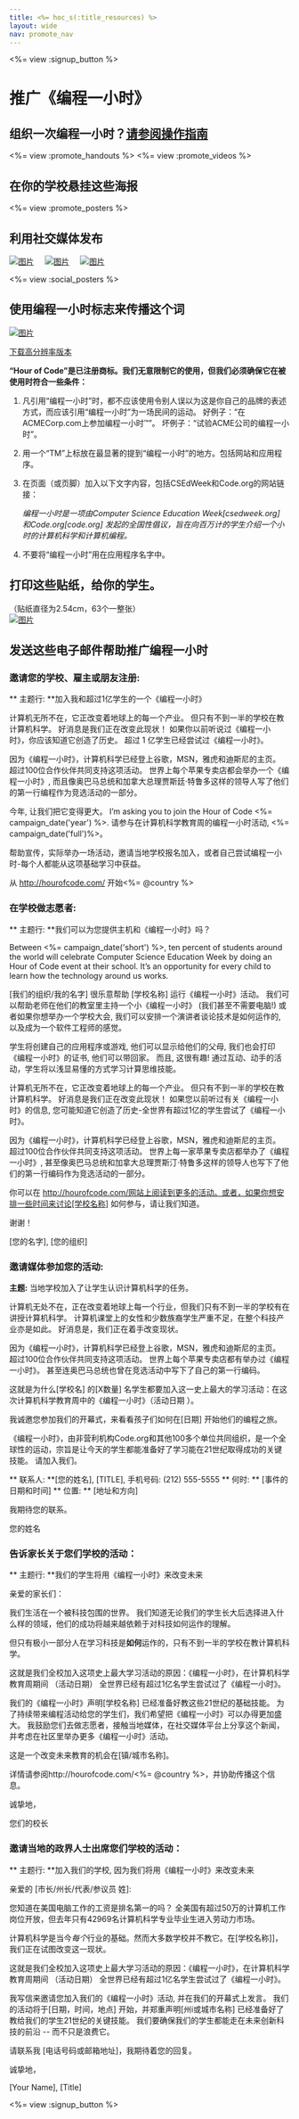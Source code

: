 ```yaml
---
title: <%= hoc_s(:title_resources) %>
layout: wide
nav: promote_nav
---
```

<%= view :signup_button %>

<link rel="stylesheet" type="text/css" href="/css/promote-page.css"></link>

# 推广《编程一小时》

## 组织一次编程一小时？[请参阅操作指南](<%= resolve_url('/how-to') %>)

<%= view :promote_handouts %> <%= view :promote_videos %>

<a id="posters"></a>

## 在你的学校悬挂这些海报

<%= view :promote_posters %>

<a id="social"></a>

## 利用社交媒体发布

[![图片](/images/fit-250/social-1.jpg)](/images/social-1.jpg)&nbsp;&nbsp;&nbsp;&nbsp; [![图片](/images/fit-250/social-2.jpg)](/images/social-2.jpg)&nbsp;&nbsp;&nbsp;&nbsp; [![图片](/images/fit-250/social-3.jpg)](/images/social-3.jpg)&nbsp;&nbsp;&nbsp;&nbsp;

<%= view :social_posters %>

<a id="logo"></a>

## 使用编程一小时标志来传播这个词

[![图片](<%= localized_image('/images/fit-200/hour-of-code-logo.png') %>)](<%= localized_image('/images/hour-of-code-logo.png') %>)

[下载高分辨率版本](http://images.code.org/share/hour-of-code-logo.zip)

**“Hour of Code”是已注册商标。我们无意限制它的使用，但我们必须确保它在被使用时符合一些条件：**

1. 凡引用“编程一小时”时，都不应该使用令别人误以为这是你自己的品牌的表述方式，而应该引用“编程一小时”为一场民间的运动。 好例子：“在ACMECorp.com上参加编程一小时™”。 坏例子：“试验ACME公司的编程一小时”。
2. 用一个“TM”上标放在最显著的提到“编程一小时”的地方。包括网站和应用程序。
3. 在页面（或页脚）加入以下文字内容，包括CSEdWeek和Code.org的网站链接：
    
    *编程一小时是一项由Computer Science Education Week[csedweek.org] 和Code.org[code.org] 发起的全国性倡议，旨在向百万计的学生介绍一个小时的计算机科学和计算机编程。*

4. 不要将“编程一小时”用在应用程序名字中。

<a id="stickers"></a>

## 打印这些贴纸，给你的学生。

（贴纸直径为2.54cm，63个一整张）  
[![图片](/images/fit-250/hour-of-code-stickers.png)](/images/hour-of-code-stickers.pdf)

<a id="sample-emails"></a>

## 发送这些电子邮件帮助推广编程一小时

<a id="email"></a>

### 邀请您的学校、雇主或朋友注册:

** 主题行: **加入我和超过1亿学生的一个《编程一小时》

计算机无所不在，它正改变着地球上的每一个产业。 但只有不到一半的学校在教计算机科学。 好消息是我们正在改变此现状！ 如果你以前听说过《编程一小时》，你应该知道它创造了历史。 超过 1 亿学生已经尝试过《编程一小时》。

因为《编程一小时》，计算机科学已经登上谷歌，MSN，雅虎和迪斯尼的主页。 超过100位合作伙伴共同支持这项活动。 世界上每个苹果专卖店都会举办一个《编程一小时》, 而且像奥巴马总统和加拿大总理贾斯廷·特鲁多这样的领导人写了他们的第一行编程作为竞选活动的一部分。

今年, 让我们把它变得更大。 I’m asking you to join the Hour of Code <%= campaign_date('year') %>. 请参与在计算机科学教育周的编程一小时活动, <%= campaign_date('full')%>。

帮助宣传，实际举办一场活动，邀请当地学校报名加入，或者自己尝试编程一小时-每个人都能从这项基础学习中获益。

从 http://hourofcode.com/ 开始<%= @country %>

<a id="help-schools"></a>

### 在学校做志愿者:

** 主题行: **我们可以为您提供主机和《编程一小时》吗？

Between <%= campaign_date('short') %>, ten percent of students around the world will celebrate Computer Science Education Week by doing an Hour of Code event at their school. It’s an opportunity for every child to learn how the technology around us works.

[我们的组织/我的名字] 很乐意帮助 [学校名称] 运行《编程一小时》活动。 我们可以帮助老师在他们的教室里主持一个小《编程一小时》 (我们甚至不需要电脑!) 或者如果你想举办一个学校大会, 我们可以安排一个演讲者谈论技术是如何运作的, 以及成为一个软件工程师的感觉。

学生将创建自己的应用程序或游戏, 他们可以显示给他们的父母, 我们也会打印《编程一小时》的证书, 他们可以带回家。 而且, 这很有趣! 通过互动、动手的活动，学生将以浅显易懂的方式学习计算思维技能。

计算机无所不在，它正改变着地球上的每一个产业。 但只有不到一半的学校在教计算机科学。 好消息是我们正在改变此现状！ 如果您以前听过有关《编程一小时》的信息, 您可能知道它创造了历史-全世界有超过1亿的学生尝试了《编程一小时》。

因为《编程一小时》，计算机科学已经登上谷歌，MSN，雅虎和迪斯尼的主页。 超过100位合作伙伴共同支持这项活动。 世界上每一家苹果专卖店都举办了《编程一小时》, 甚至像奥巴马总统和加拿大总理贾斯汀·特鲁多这样的领导人也写下了他们的第一行编码作为竞选活动的一部分。

你可以在 http://hourofcode.com/网站上阅读到更多的活动。或者，如果你想安排一些时间来讨论[学校名称] 如何参与，请让我们知道。

谢谢！

[您的名字], [您的组织]

<a id="media-pitch"></a>

### 邀请媒体参加您的活动:

**主题:** 当地学校加入了让学生认识计算机科学的任务。

计算机无处不在，正在改变着地球上每一个行业，但我们只有不到一半的学校有在讲授计算机科学。 计算机课堂上的女性和少数族裔学生严重不足，在整个科技产业亦是如此。 好消息是，我们正在着手改变现状。

因为《编程一小时》，计算机科学已经登上谷歌，MSN，雅虎和迪斯尼的主页。 超过100位合作伙伴共同支持这项活动。 世界上每个苹果专卖店都有举办过《编程一小时》。 甚至连奥巴马总统也曾在竞选活动中写下了自己的第一行编码。

这就是为什么[学校名] 的[X数量] 名学生都要加入这一史上最大的学习活动：在这次计算机科学教育周中的《编程一小时》（活动日期 ）。

我诚邀您参加我们的开幕式，来看看孩子们如何在[日期] 开始他们的编程之旅。

《编程一小时》，由非营利机构Code.org和其他100多个单位共同组织，是一个全球性的运动，宗旨是让今天的学生都能准备好了学习能在21世纪取得成功的关键技能。 请加入我们。

** 联系人: **[您的姓名], [TITLE], 手机号码: (212) 555-5555 ** 何时: ** [事件的日期和时间] ** 位置: ** [地址和方向]

我期待您的联系。

您的姓名

<a id="parents"></a>

### 告诉家长关于您们学校的活动：

** 主题行: **我们的学生将用《编程一小时》来改变未来

亲爱的家长们：

我们生活在一个被科技包围的世界。 我们知道无论我们的学生长大后选择进入什么样的领域，他们的成功将越来越依赖于对科技如何运作的理解。

但只有极小一部分人在学习科技是**如何**运作的，只有不到一半的学校在教计算机科学。

这就是我们全校加入这项史上最大学习活动的原因：《编程一小时》，在计算机科学教育周期间 （活动日期） 全世界已经有超过1亿名学生尝试过了《编程一小时》。

我们的《编程一小时》声明[学校名称] 已经准备好教这些21世纪的基础技能。 为了持续带来编程活动给您的学生们，我们希望把《编程一小时》可以办得更加盛大。 我鼓励您们去做志愿者，接触当地媒体，在社交媒体平台上分享这个新闻，并考虑在社区里举办更多《编程一小时》活动。

这是一个改变未来教育的机会在[镇/城市名称]。

详情请参阅http://hourofcode.com/<%= @country %>，并协助传播这个信息。

诚挚地，

您们的校长

<a id="politicians"></a>

### 邀请当地的政界人士出席您们学校的活动：

** 主题行: **加入我们的学校, 因为我们将用《编程一小时》来改变未来

亲爱的 [市长/州长/代表/参议员 姓]:

您知道在美国电脑工作的工资是排名第一的吗？ 全美国有超过50万的计算机工作岗位开放，但去年只有42969名计算机科学专业毕业生进入劳动力市场。

计算机科学是当今*每个*行业的基础。然而大多数学校并不教它。在[学校名称]]，我们正在试图改变这一现状。

这就是我们全校加入这项史上最大学习活动的原因：《编程一小时》，在计算机科学教育周期间 （活动日期） 全世界已经有超过1亿名学生尝试过了《编程一小时》。

我写信来邀请您加入我们的《编程一小时》活动, 并在我们的开幕式上发言。 我们的活动将于[日期，时间，地点] 开始，并郑重声明[州i或城市名称] 已经准备好了教给我们的学生21世纪的关键技能。 我们要确保我们的学生都能走在未来创新科技的前沿 -- 而不只是浪费它。

请联系我 [电话号码或邮箱地址]，我期待着您的回复。

诚挚地，

[Your Name], [Title]

<%= view :signup_button %>